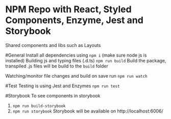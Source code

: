 # NPM Repo with React, Styled Components, Enzyme, Jest and Storybook
Shared components and libs such as Layouts

#General
Install all dependencies using `npm i` (make sure node js is installed)
Building js and typing files (.d.ts)
`npm run build`
Build the package, transpiled .js files will be build to the `build` folder

Watching/monitor file changes and build on save run
`npm run watch`

#Test
Testing is using Jest and Enzymes
`npm run test`

#Storybook
To see components in storybook
1. `npm run build-storybook`
2. `npm run storybook`
Storybook will be available on http://localhost:6006/
